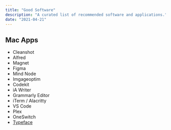 ```yaml
---
title: "Good Software"
description: "A curated list of recommended software and applications."
date: "2021-04-21"
---
```


## Mac Apps

- Cleanshot
- Alfred
- Magnet
- Figma
- Mind Node
- Imgageoptim
- Codekit
- iA Writer
- Grammarly Editor
- iTerm / Alacritty
- VS Code
- Plex
- OneSwitch
- [Typeface](https://typefaceapp.com/)